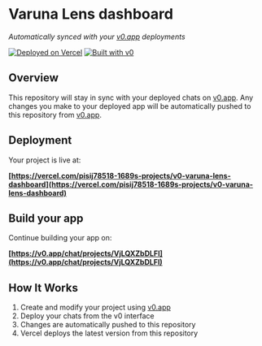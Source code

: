 # Varuna Lens dashboard

*Automatically synced with your [v0.app](https://v0.app) deployments*

[![Deployed on Vercel](https://img.shields.io/badge/Deployed%20on-Vercel-black?style=for-the-badge&logo=vercel)](https://vercel.com/pisij78518-1689s-projects/v0-varuna-lens-dashboard)
[![Built with v0](https://img.shields.io/badge/Built%20with-v0.app-black?style=for-the-badge)](https://v0.app/chat/projects/VjLQXZbDLFI)

## Overview

This repository will stay in sync with your deployed chats on [v0.app](https://v0.app).
Any changes you make to your deployed app will be automatically pushed to this repository from [v0.app](https://v0.app).

## Deployment

Your project is live at:

**[https://vercel.com/pisij78518-1689s-projects/v0-varuna-lens-dashboard](https://vercel.com/pisij78518-1689s-projects/v0-varuna-lens-dashboard)**

## Build your app

Continue building your app on:

**[https://v0.app/chat/projects/VjLQXZbDLFI](https://v0.app/chat/projects/VjLQXZbDLFI)**

## How It Works

1. Create and modify your project using [v0.app](https://v0.app)
2. Deploy your chats from the v0 interface
3. Changes are automatically pushed to this repository
4. Vercel deploys the latest version from this repository
